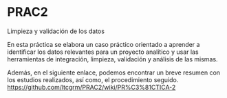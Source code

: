 # PRAC2
Limpieza y validación de los datos

En esta práctica se elabora un caso práctico orientado a aprender a identificar los datos relevantes para un proyecto analítico y usar las herramientas de integración, limpieza, validación y análisis de las mismas.

Además, en el siguiente enlace, podemos encontrar un breve resumen con los estudios realizados, así como, el procedimiento seguido.
https://github.com/ltcgrm/PRAC2/wiki/PR%C3%81CTICA-2
